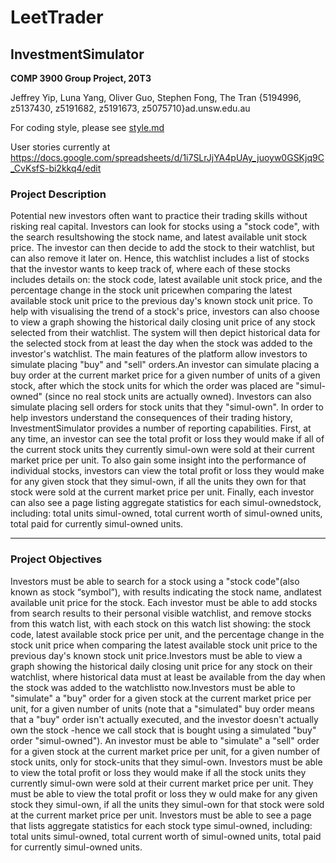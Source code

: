 # LeetTrader

## InvestmentSimulator
**COMP 3900 Group Project, 20T3**

Jeffrey Yip, Luna Yang, Oliver Guo, Stephen Fong, The Tran {5194996, z5137430, z5191682, z5191673, z5075710}ad.unsw.edu.au

For coding style, please see [style.md](style.md)

User stories currently at https://docs.google.com/spreadsheets/d/1i7SLrJjYA4pUAy_juoyw0GSKjq9C_CvKsfS-bi2kkq4/edit

### Project Description
Potential new investors often want to practice their trading skills without risking real capital.
Investors can look for stocks using a "stock code", with the search resultshowing the stock name,
and latest available unit stock price. The investor can then decide to add the stock to their watchlist,
but can also remove it later on. Hence, this watchlist includes a list of stocks that the investor wants to keep track of,
where each of these stocks includes details on: the stock code, latest available unit stock price,
and the percentage change in the stock unit pricewhen comparing the latest available stock unit price to the previous day's
known stock unit price. To help with visualising the trend of a stock's price, investors can 
also choose to view a graph showing the historical daily closing unit price of any stock 
selected from their watchlist. The system will then depict historical data for the selected 
stock from at least the day when the stock was added to the investor's watchlist. The main 
features of the platform allow investors to simulate placing "buy" and "sell" orders.An 
investor can simulate placing a buy order at the current market price for a given number of 
units of a given stock, after which the stock units for which the order was placed are "simul-
owned" (since no real stock units are actually owned). Investors can also simulate placing sell 
orders for stock units that they "simul-own". In order to help investors understand the 
consequences of their trading history, InvestmentSimulator provides a number of reporting 
capabilities. First, at any time, an investor can see the total profit or loss they would make 
if all of the current stock units they currently simul-own were sold at their current market 
price per unit. To also gain some insight into the performance of individual stocks, investors 
can view the total profit or loss they would make for any given stock that they simul-own, if 
all the units they own for that stock were sold at the current market price per unit. Finally, 
each investor can also see a page listing aggregate statistics for each simul-ownedstock, 
including: total units simul-owned, total current worth of simul-owned units, total paid for 
currently simul-owned units.

---

### Project Objectives
Investors must be able to search for a stock using a "stock code"(also known as stock 
“symbol”), with results indicating the stock name, andlatest available unit price for the 
stock. Each investor must be able to add stocks from search results to their personal visible 
watchlist, and remove stocks from this watch list, with each stock on this watch list showing: 
the stock code, latest available stock price per unit, and the percentage change in the stock 
unit price when comparing the latest available stock unit price to the previous day's known 
stock unit price.Investors must be able to view a graph showing the historical daily closing 
unit price for any stock on their watchlist, where historical data must at least be available 
from the day when the stock was added to the watchlistto now.Investors must be able to 
"simulate" a "buy" order for a given stock at the current market price per unit, for a given 
number of units (note that a "simulated" buy order means that a "buy" order isn't actually 
executed, and the investor doesn't actually own the stock -hence we call stock that is bought 
using a simulated "buy" order "simul-owned"). An investor must be able to "simulate" a "sell" 
order for a given stock at the current market price per unit, for a given number of stock 
units, only for stock-units that they simul-own. Investors must be able to view the total 
profit or loss they would make if all the stock units they currently simul-own were sold at 
their current market price per unit. They must be able to view the total profit or loss they w
ould make for any given stock they simul-own, if all the units they simul-own for that stock were sold at the current market price per unit. Investors must be able to see a page that 
lists aggregate statistics for each stock type simul-owned, including: total units simul-owned, 
total current worth of simul-owned units, total paid for currently simul-owned units.
